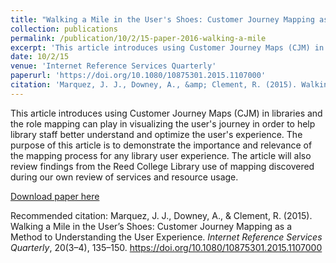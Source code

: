 ```yaml
---
title: "Walking a Mile in the User's Shoes: Customer Journey Mapping as a Method to Understanding the User Experience"
collection: publications
permalink: /publication/10/2/15-paper-2016-walking-a-mile
excerpt: 'This article introduces using Customer Journey Maps (CJM) in libraries and the role mapping can play in visualizing the user&apos;s journey in order to help library staff better understand and optimize the user&apos;s experience. The purpose of this article is to demonstrate the importance and relevance of the mapping process for any library user experience. The article will also review findings from the Reed College Library use of mapping discovered during our own review of services and resource usage.'
date: 10/2/15
venue: 'Internet Reference Services Quarterly'
paperurl: 'https://doi.org/10.1080/10875301.2015.1107000'
citation: 'Marquez, J. J., Downey, A., &amp; Clement, R. (2015). Walking a Mile in the User’s Shoes: Customer Journey Mapping as a Method to Understanding the User Experience. <i>Internet Reference Services Quarterly</i>, 20(3–4), 135–150. https://doi.org/10.1080/10875301.2015.1107000'
---
```

This article introduces using Customer Journey Maps (CJM) in libraries and the role mapping can play in visualizing the user&apos;s journey in order to help library staff better understand and optimize the user&apos;s experience. The purpose of this article is to demonstrate the importance and relevance of the mapping process for any library user experience. The article will also review findings from the Reed College Library use of mapping discovered during our own review of services and resource usage.

[Download paper here](https://doi.org/10.1080/10875301.2015.1107000)

Recommended citation: Marquez, J. J., Downey, A., & Clement, R. (2015). Walking a Mile in the User’s Shoes: Customer Journey Mapping as a Method to Understanding the User Experience. <i>Internet Reference Services Quarterly</i>, 20(3–4), 135–150. https://doi.org/10.1080/10875301.2015.1107000